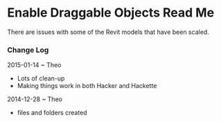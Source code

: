 Enable Draggable Objects Read Me
===

There are issues with some of the Revit models that have been scaled.


### Change Log

2015-01-14 ~ Theo

* Lots of clean-up
* Making things work in both Hacker and Hackette
 

2014-12-28 ~ Theo

* files and folders created